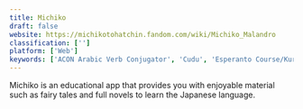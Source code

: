 ```yaml
---
title: Michiko
draft: false 
website: https://michikotohatchin.fandom.com/wiki/Michiko_Malandro
classification: ['']
platform: ['Web']
keywords: ['ACON Arabic Verb Conjugator', 'Cudu', 'Esperanto Course/Kurso', 'KOSHO', 'Langmate', 'Learn Brazilian Portuguese', 'Lingbe', 'LinguaTV Language Learning', 'MosaLingua', 'Nextlingua', 'Preply', 'Wlingua', 'iLearn Papiamento']
---
```

Michiko is an educational app that provides you with enjoyable material such as fairy tales and full novels to learn the Japanese language.